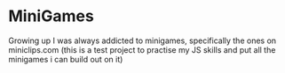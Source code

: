 # MiniGames
Growing up I was always addicted to minigames, specifically the ones on miniclips.com (this is a test project to practise my JS skills and put all the minigames i can build out on it)
